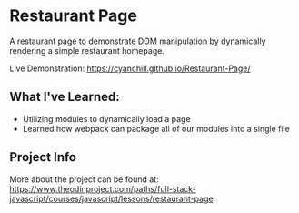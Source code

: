 # Restaurant Page

A restaurant page to demonstrate DOM manipulation by dynamically rendering a simple restaurant homepage.

Live Demonstration: https://cyanchill.github.io/Restaurant-Page/

## What I've Learned:

- Utilizing modules to dynamically load a page
- Learned how webpack can package all of our modules into a single file

## Project Info

More about the project can be found at: https://www.theodinproject.com/paths/full-stack-javascript/courses/javascript/lessons/restaurant-page

